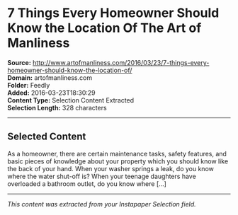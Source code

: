 # 7 Things Every Homeowner Should Know the Location Of The Art of Manliness

**Source:** http://www.artofmanliness.com/2016/03/23/7-things-every-homeowner-should-know-the-location-of/  
**Domain:** artofmanliness.com  
**Folder:** Feedly  
**Added:** 2016-03-23T18:30:29  
**Content Type:** Selection Content Extracted  
**Selection Length:** 328 characters  


---

## Selected Content

As a homeowner, there are certain maintenance tasks, safety features, and basic pieces of knowledge about your property which you should know like the back of your hand. When your washer springs a leak, do you know where the water shut-off is? When your teenage daughters have overloaded a bathroom outlet, do you know where […]

---

*This content was extracted from your Instapaper Selection field.*